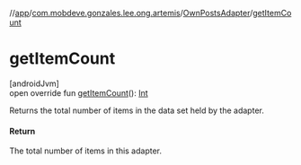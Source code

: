 //[app](../../../index.md)/[com.mobdeve.gonzales.lee.ong.artemis](../index.md)/[OwnPostsAdapter](index.md)/[getItemCount](get-item-count.md)

# getItemCount

[androidJvm]\
open override fun [getItemCount](get-item-count.md)(): [Int](https://kotlinlang.org/api/latest/jvm/stdlib/kotlin/-int/index.html)

Returns the total number of items in the data set held by the adapter.

#### Return

The total number of items in this adapter.
